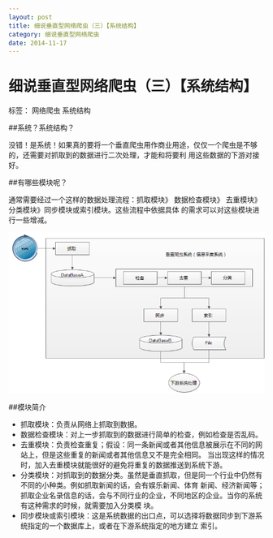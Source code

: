 ```yaml
---
layout: post
title: 细说垂直型网络爬虫（三）【系统结构】
category: 细说垂直型网络爬虫
date: 2014-11-17
---
```




#  细说垂直型网络爬虫（三）【系统结构】

标签： 网络爬虫 系统结构

##系统？系统结构？
>
没错！是系统！如果真的要将一个垂直爬虫用作商业用途，仅仅一个爬虫是不够的，还需要对抓取到的数据进行二次处理，才能和将要利
用这些数据的下游对接好。

<!-- more -->

##有哪些模块呢？
>
通常需要经过一个这样的数据处理流程：抓取模块》 数据检查模块》 去重模块》 分类模块》同步模块或索引模块。这些流程中依据具体
的需求可以对这些模块进行一些增减。

![系统功能结构图](/res/img/blogimg/system_functions.png)

##模块简介
>
- 抓取模块：负责从网络上抓取到数据。
- 数据检查模块：对上一步抓取到的数据进行简单的检查，例如检查是否乱码。
- 去重模块：负责检查重复；假设：同一条新闻或者其他信息被展示在不同的网站上，但是这些重复的新闻或者其他信息又不是完全相同。
当出现这样的情况时，加入去重模块就能很好的避免将重复的数据推送到系统下游。
- 分类模块：对抓取到的数据分类。虽然是垂直抓取，但是同一个行业中仍然有不同的小种类。例如抓取新闻的话，会有娱乐新闻、体育
新闻、经济新闻等；抓取企业名录信息的话，会与不同行业的企业，不同地区的企业。当你的系统有这种需求的时候，就需要加入分类模
块。
- 同步模块或索引模块：这是系统数据的出口点，可以选择将数据同步到下游系统指定的一个数据库上，或者在下游系统指定的地方建立
索引。






